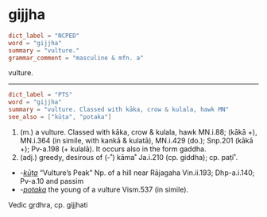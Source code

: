 # gijjha

``` toml
dict_label = "NCPED"
word = "gijjha"
summary = "vulture."
grammar_comment = "masculine & mfn. a"
```

vulture.

--------------------

``` toml
dict_label = "PTS"
word = "gijjha"
summary = "vulture. Classed with kāka, crow & kulala, hawk MN"
see_also = ["kūṭa", "potaka"]
```

1. (m.) a vulture. Classed with kāka, crow & kulala, hawk MN.i.88; (kākā \+), MN.i.364 (in simile, with kankā & kulatā), MN.i.429 (do.); Snp.201 (kākā \+); Pv\-a.198 (\+ kulalā). It occurs also in the form gaddha.
2. (adj.) greedy, desirous of (\-˚) kāma˚ Ja.i.210 (cp. giddha); cp. paṭi˚.

* *\-[kūṭa](kūṭa.md)* “Vulture’s Peak” Np. of a hill near Rājagaha Vin.ii.193; Dhp\-a.i.140; Pv\-a.10 and passim
* *\-[potaka](potaka.md)* the young of a vulture Vism.537 (in simile).

Vedic gṛdhra, cp. gijjhati

